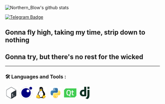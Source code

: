 ![Northern_Blow's github stats](https://github-readme-stats.vercel.app/api?username=NorthernBlow&theme=synthwave&show_icons=True)
<div id="badges">
<a href="https://t.me/NorthernBlow">   
  <img src="https://img.shields.io/badge/Telegram-magenta?style=for-the-badge&logo=telegram&logoColor=white" alt="Telegram Badge"/>
  </a>  
</div>

## Gonna fly high, taking my time, strip down to nothing
## Gonna try, but there's no rest for the wicked

---

### :hammer_and_wrench: Languages and Tools :

<div>
  <img src="https://github.com/devicons/devicon/blob/master/icons/bash/bash-plain.svg" title="bash" alt="bash" wirth="40" height="40"/>&nbsp;
  <img src="https://github.com/devicons/devicon/blob/master/icons/lua/lua-original.svg" title="Lua" alt="Lua" wirth="40" height="40"/>&nbsp;
  <img src="https://github.com/devicons/devicon/blob/master/icons/linux/linux-original.svg" title="Linux" alt="Linux" wirth="40" height="40"/>&nbsp;
  <img src="https://github.com/devicons/devicon/blob/master/icons/python/python-original.svg" title="Python" alt="Python" wirth="40" height="40"/>&nbsp;
  <img src="https://github.com/devicons/devicon/blob/master/icons/qt/qt-original.svg" title="PyQt5" alt="PyQT5" wirth="40" height="40"/>&nbsp;
  <img src="https://github.com/devicons/devicon/blob/master/icons/django/django-plain.svg" title="Django" alt="Django" wirth="40" height="40"/>&nbsp;


<!--
**NorthernBlow/NorthernBlow** is a ✨ _special_ ✨ repository because its `README.md` (this file) appears on your GitHub profile.

Here are some ideas to get you started:

- 🔭 I’m currently working on ...
- 🌱 I’m currently learning ...
- 👯 I’m looking to collaborate on ...
- 🤔 I’m looking for help with ...
- 💬 Ask me about ...
- 📫 How to reach me: ...
- 😄 Pronouns: ...
- ⚡ Fun fact: ...
-->
